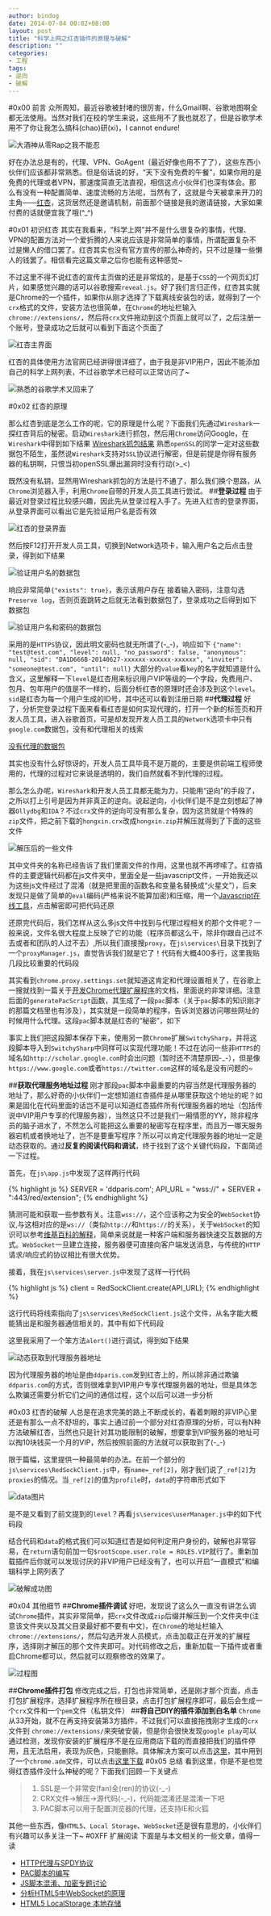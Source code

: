 ```yaml
---
author: bindog
date: 2014-07-04 00:02+08:00
layout: post
title: "科学上网之红杏插件的原理与破解"
description: ""
categories:
- 工程
tags:
- 逆向
- 破解
---
```


#0x00 前言
众所周知，最近谷歌被封堵的很厉害，什么Gmail啊、谷歌地图啊全都无法使用。当然对我们在校的学生来说，这些用不了我也就忍了，但是谷歌学术用不了你让我怎么搞科(chao)研(xi)，I cannot endure!
<!--more-->

![大酒神从零Rap之我不能忍](http://i1378.photobucket.com/albums/ah103/bind0g/hackhongxin/endure_zpse3b21efa.png)

好在办法总是有的，代理、VPN、GoAgent（最近好像也用不了了），这些东西小伙伴们应该都非常熟悉。但是俗话说的好，“天下没有免费的午餐”，如果你用的是免费的代理或者VPN，那速度简直无法直视，相信这点小伙伴们也深有体会。那么有没有一种配置简单、速度流畅的方法呢，当然有了，这就是今天被拿来开刀的主角——[红杏](http://honx.in/i/U7PWaIKo11ScYOMI)，这货居然还是邀请机制，前面那个链接是我的邀请链接，大家如果付费的话就便宜我了哦(^_^)

#0x01 初识红杏
其实在我看来，“科学上网”并不是什么很复杂的事情，代理、VPN的配置方法对一个爱折腾的人来说应该是非常简单的事情，所谓配置复杂不过是懒人的借口罢了。红杏其实也没有官方宣传的那么神奇的，只不过是赚一些懒人的钱罢了。相信看完这篇文章之后你也能有这种感觉~

不过这里不得不说红杏的宣传主页做的还是非常炫的，是基于`CSS`的一个网页幻灯片，如果感觉兴趣的话可以谷歌搜索`reveal.js`。好了我们言归正传，红杏其实就是Chrome的一个插件，如果你从刚才选择了下载离线安装包的话，就得到了一个`crx`格式的文件，安装方法也很简单，在`Chrome`的地址栏输入`chrome://extensions/`，然后将`crx`文件拖动到这个页面上就可以了，之后注册一个账号，登录成功之后就可以看到下面这个页面了

![红杏主界面](http://i1378.photobucket.com/albums/ah103/bind0g/hackhongxin/06ce278a-acab-432a-b6a7-01a8f4ab66db_zpsaead6d66.png)

红杏的具体使用方法官网已经讲得很详细了，由于我是非VIP用户，因此不能添加自己的科学上网列表，不过谷歌学术已经可以正常访问了~

![熟悉的谷歌学术又回来了](http://i1378.photobucket.com/albums/ah103/bind0g/hackhongxin/2014-07-02_185542_zps9346a1c0.png)

#0x02 红杏的原理

那么红杏到底是怎么工作的呢，它的原理是什么呢？下面我们先通过`Wireshark`一探红杏背后的秘密。启动`Wireshark`进行抓包，然后用`Chrome`访问Google，在`Wireshark`中得到如下结果
[Wireshark抓包结果]()
熟悉`openSSL`的同学一定对这些数据包不陌生，虽然说`Wireshark`支持对`SSL`协议进行解密，但是前提是你得有服务器的私钥啊，只恨当初openSSL爆出漏洞时没有行动(>_<)

既然没有私钥，显然用Wireshark抓包的方法是行不通了，那么我们换个思路，从`Chrome`浏览器入手，利用`Chrome`自带的开发人员工具进行尝试。
##**登录过程**
由于最近对登录过程比较感兴趣，因此先从登录过程入手了。先进入红杏的登录界面，从登录界面可以看出它是先验证用户名是否有效

![红杏的登录界面](http://i1378.photobucket.com/albums/ah103/bind0g/hackhongxin/2014-07-04_073845_zps65c0b292.png)

然后按F12打开开发人员工具，切换到Network选项卡，输入用户名之后点击登录，得到如下结果

![验证用户名的数据包](http://i1378.photobucket.com/albums/ah103/bind0g/hackhongxin/2014-07-04_074335_zpsef706919.png)

响应非常简单`{"exists": true}`，表示该用户存在
接着输入密码，注意勾选`Preserve log`，否则页面跳转之后就无法看到数据包了，登录成功之后得到如下数据包

![验证用户名和密码的数据包](http://i1378.photobucket.com/albums/ah103/bind0g/hackhongxin/2014-07-04_074816_zps0415e7db.png)

采用的是`HTTPS`协议，因此明文密码也就无所谓了(-_-)，响应如下
`{"name": "test@test.com", "level": null, "no_password": false, "anonymous": null, "sid": "DA1D666B-20140627-xxxxxx-xxxxxx-xxxxxx", "inviter": "someone@test.com", "until": null}`
大部分的`value`看`key`的名字就知道是什么含义，这里解释一下`level`是红杏用来标识用户VIP等级的一个字段，免费用户、包月、包年用户的值是不一样的，后面分析红杏的原理时还会涉及到这个`level`。`sid`是红杏为每一个用户生成的ID号，其中还可以看到注册日期
##**代理过程**
好了，分析完登录过程下面来看看红杏是如何实现代理的，打开一个新的标签页和开发人员工具，进入谷歌首页，可是却发现开发人员工具的`Network`选项卡中只有`google.com`数据包，没有和代理相关的线索

[没有代理的数据包]()

其实也没有什么好惊讶的，开发人员工具毕竟不是万能的，主要是供前端工程师使用的，代理的过程对它来说是透明的，我们自然就看不到代理的过程。

那么怎么办呢，`Wireshark`和开发人员工具都无能为力，只能用“逆向”的手段了，之所以打上引号是因为并非真正的逆向。说起逆向，小伙伴们是不是立刻想起了神器`Ollydbg`和`IDA`？不过`crx`文件的逆向可没有那么复杂，因为这货就是个特殊的`zip`文件，把之前下载的`hongxin.crx`改成`hongxin.zip`并解压就得到了下面的这些文件

![解压后的一些文件](http://i1378.photobucket.com/albums/ah103/bind0g/hackhongxin/2014-07-04_080440_zpsc0f6853c.png)

其中文件夹的名称已经告诉了我们里面文件的作用，这里也就不再啰嗦了。红杏插件的主要逻辑代码都在js文件夹中，里面全是一些javascript文件，一开始我还以为这些js文件经过了混淆（就是把里面的函数名和变量名替换成“火星文”），后来发现只是做了简单的`eval`编码(严格来说不能算加密)和压缩，用一个[Javascript在线工具](http://tool.lu/js/)，点击解密即可把代码还原

还原完代码后，我们怎样从这么多js文件中找到与代理过程相关的那个文件呢？一般来说，文件名很大程度上反映了它的功能（程序员都这么干，除非你跟自己过不去或者和团队的人过不去）,所以我们直接搜`proxy`，在`js\services\`目录下找到了一个`proxyManager.js`，直觉告诉我们就是它了！代码有大概400多行，这里我贴几段比较重要的代码段

<script src="https://gist.github.com/bindog/8523971ed42eba49364c.js"> </script>

其实看到`chrome.proxy.settings.set`就知道这肯定和代理设置相关了，在谷歌上一搜就找到一篇关于[开发Chrome代理扩展程序](http://lmk123.duapp.com/chrome/extensions/proxy.html)的文档，里面说的非常详细。注意后面的`generatePacScript`函数，其生成了一段`pac`脚本（关于`pac`脚本的知识刚才的那篇文档里也有涉及），其实就是一段简单的程序，告诉浏览器访问哪些网址的时候用什么代理。这段`pac`脚本就是红杏的“秘密”，如下

<script src="https://gist.github.com/bindog/3d34bb38d48f59550a96.js"> </script>

事实上我们把这段脚本保存下来，使用另一款`Chrome`扩展`SwitchySharp`，并将这段脚本导入到`SwitchySharp`中同样可以实现代理功能！不过在访问一些非`HTTPS`的域名如`http://scholar.google.com`时会出问题（暂时还不清楚原因-_-），但是像`https://www.google.com`或者`https://twitter.com`这样的域名是没有问题的~

##**获取代理服务地址过程**
刚才那段`pac`脚本中最重要的内容当然是代理服务器的地址了，那么好奇的小伙伴们一定想知道红杏插件是从哪里获取这个地址的呢？如果是固化在代码里面的话岂不是可以知道红杏插件所有代理服务器的地址（包括传说中VIP用户专享的代理服务器），当然这只不过是我们一厢情愿的YY，除非程序员的脑子进水了，不然怎么可能把这么重要的秘密写在程序里，而且万一哪天服务器宕机或者换地址了，岂不是要重写程序？所以可以肯定代理服务器的地址一定是动态获取的。通过**反复的阅读代码和调试**，终于找到了这个关键代码段，下面简述一下过程。

首先，在`js\app.js`中发现了这样两行代码

{% highlight js %}
SERVER = 'ddparis.com';
API_URL = "wss://" + SERVER + ":443/red/extension";
{% endhighlight %}

猜测可能和获取一些参数有关。注意`wss://`，这个应该称之为安全的`WebSocket`协议,与这相对应的是`ws://`（类似`http://`和`https://`的关系），关于`WebSocket`的知识可以参考[维基百科的解释](http://zh.wikipedia.org/wiki/WebSocket)，简单来说就是一种客户端和服务器快速交互数据的方式。`WebSocket`一旦建立连接，服务器便可直接向客户端发送消息，与传统的`HTTP`请求/响应式的协议相比有很大优势。

接着，我在`js\services\server.js`中发现了这样一行代码

{% highlight js %}
client = RedSockClient.create(API_URL);
{% endhighlight %}

这行代码将线索指向了`js\services\RedSockClient.js`这个文件，从名字能大概能猜出是和服务器通信相关的，其中有如下代码段

<script src="https://gist.github.com/bindog/c2536c3109d9b124d93d.js"> </script>

这里我采用了一个笨方法`alert()`进行调试，得到如下结果

![动态获取到代理服务器地址](http://i1378.photobucket.com/albums/ah103/bind0g/hackhongxin/2014-07-03_150309_zpsf27df604.png)

因为代理服务器的地址是由`ddparis.com`发到红杏上的，所以除非通过欺骗`ddparis.com`的方式，否则很难拿到VIP用户专享代理服务器的地址，但是具体怎么欺骗还需要分析它们之间的通信过程，这个以后可以进一步分析

#0x03 红杏的破解
人总是在追求完美的路上不断成长的，看着刺眼的非VIP心里还是有那么一点不舒坦的，事实上通过前一个部分对红杏原理的分析，可以有N种方法破解红杏，当然也只是针对其功能限制的破解，想要拿到VIP服务器的地址可以掏10块钱买一个月的VIP，然后按照前面的方法就可以获取到了(-_-)

限于篇幅，这里提供一种最简单的办法。在前一个部分的`js\services\RedSockClient.js`中，有`name=_ref[2]`，刚才我们说了`_ref[2]`为`proxies`的情况。当`_ref[2]`的值为`profile`时，`data`的字符串形式如下

![data图片](http://i1378.photobucket.com/albums/ah103/bind0g/hackhongxin/2014-07-04_092819_zps08522c28.png)

是不是又看到了前文提到的`level`？再看`js\services\userManager.js`中的如下代码段

<script src="https://gist.github.com/bindog/f759d4e3fc47595ae4fb.js"> </script>

结合代码和`data`的格式我们可以知道红杏是如何判定用户身份的，破解也非常容易，在`return`语句前加一句`$rootScope.user.role = ROLES.VIP`就行了。重新加载插件后你就可以发现讨厌的非VIP用户已经没有了，也可以开启“一直模式”和编辑科学上网列表了

![破解成功图](http://i1378.photobucket.com/albums/ah103/bind0g/hackhongxin/2014-07-04_081232_zps2245a040.png)

#0x04 其他细节
##**Chrome插件调试**
好吧，发现说了这么久一直没有讲怎么调试`Chrome`插件，其实非常简单，把`crx`文件改成`zip`后缀并解压到一个文件夹中(注意该文件夹以及其父目录最好都不要有中文)，在`Chrome`的地址栏输入`chrome://extensions/`，然后勾选开发人员模式，点击加载正在开发的扩展程序，选择刚才解压的那个文件夹即可。对代码修改之后，重新加载一下插件或者重启Chrome都可以，然后就可以观察修改的效果了。

![过程图](http://i1378.photobucket.com/albums/ah103/bind0g/hackhongxin/2014-07-04_082317_zps00f82502.png)

##**Chrome插件打包**
修改完成之后，打包也非常简单，还是刚才那个页面，点击打包扩展程序，选择扩展程序所在根目录，点击打包扩展程序即可，最后会生成一个`crx`文件和一个`pem`文件（私钥文件）
##**将自己DIY的插件添加到白名单**
`Chrome`从33开始，就不在再支持安装第3方插件，不过我们可以直接拖拽刚才生成的`crx`文件到 `chrome://extensions/`来突破安装，但是你会很快发现`google play`可以通过检测，发现你安装的扩展程序不是在应用商店下载的而直接把我们的插件停用，且无法启用，表现为灰色，只能删除。具体解决方案可以点击[这里](http://www.vip5k.com/3000.html)，其中用到了一个`chrome.adm`文件，可以点击[这里下载]()
#0x05 总结
看到这里，你是不是也觉得红杏插件没什么神秘的呢？下面我们回顾一下关键点
>1.  SSL是一个非常安(fan)全(ren)的协议(-_-)
>2. CRX文件→解压→源代码(-_-)，代码能混淆还是混淆一下吧
>3. PAC脚本可以用于配置浏览器的代理，还支持IE和火狐

其他一些东西，像`HTML5`、`Local Storage`、`WebSocket`还是很有意思的，小伙伴们有兴趣可以多关注一下~
#0XFF 扩展阅读
下面是与本文相关的一些文章，值得一读
* [HTTP代理与SPDY协议](http://blog.jobbole.com/42763/)
* [PAC脚本的编写](http://www.360doc.com/content/12/0618/16/2633_219014023.shtml)
* [JS脚本混淆、加密专题讨论](http://bbs.blueidea.com/forum.php?mod=viewthread&tid=2440360)
* [分析HTML5中WebSocket的原理](http://www.qixing318.com/article/643129914.html)
* [HTML5 LocalStorage 本地存储](http://www.cnblogs.com/xiaowei0705/archive/2011/04/19/2021372.html)